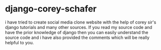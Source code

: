 # django-corey-schafer
i have tried to create social media clone website with the help of corey sir's django tutorials and many other sources.
If you read my source code and have the prior knowledge of django then you can easily understand the source code and i have also provided the comments which will be really helpful to you.


